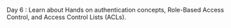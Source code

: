 Day 6 : Learn about Hands on authentication concepts, Role-Based Access Control, and Access Control Lists (ACLs).
